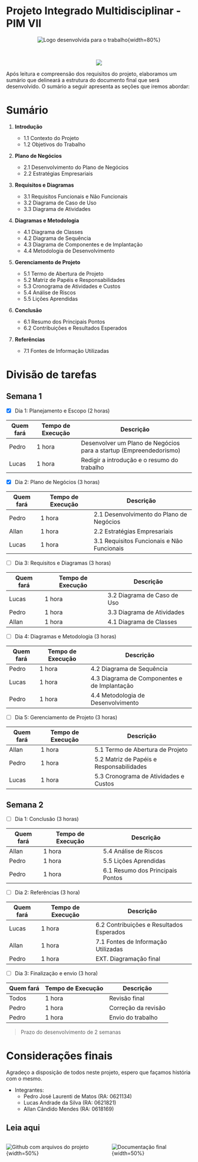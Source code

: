 
# Projeto Integrado Multidisciplinar - PIM VII

<div align="center">

![Logo desenvolvida para o trabalho](./img/PIM-VII-LOGO.png){width=80%}

<br>

![](https://geps.dev/progress/20)

</div>

Após leitura e compreensão dos requisitos do projeto, elaboramos um sumário que delineará a estrutura do documento final que será desenvolvido. O sumário a seguir apresenta as seções que iremos abordar:

# Sumário

1. **Introdução**
    - 1.1 Contexto do Projeto
    - 1.2 Objetivos do Trabalho

2. **Plano de Negócios**
    - 2.1 Desenvolvimento do Plano de Negócios
    - 2.2 Estratégias Empresariais

3. **Requisitos e Diagramas**
    - 3.1 Requisitos Funcionais e Não Funcionais
    - 3.2 Diagrama de Caso de Uso
    - 3.3 Diagrama de Atividades

4. **Diagramas e Metodologia**
    - 4.1 Diagrama de Classes
    - 4.2 Diagrama de Sequência
    - 4.3 Diagrama de Componentes e de Implantação
    - 4.4 Metodologia de Desenvolvimento

5. **Gerenciamento de Projeto**
    - 5.1 Termo de Abertura de Projeto
    - 5.2 Matriz de Papéis e Responsabilidades
    - 5.3 Cronograma de Atividades e Custos
    - 5.4 Análise de Riscos
    - 5.5 Lições Aprendidas

6. **Conclusão**
    - 6.1 Resumo dos Principais Pontos
    - 6.2 Contribuições e Resultados Esperados

7. **Referências**
    - 7.1 Fontes de Informação Utilizadas

# Divisão de tarefas



## Semana 1

- [X] Dia 1: Planejamento e Escopo (2 horas)

| Quem fará | Tempo de Execução  | Descrição                                                         | 
|-----------|--------------------|-------------------------------------------------------------------|
| Pedro     | 1 hora             | Desenvolver um Plano de Negócios para a startup (Empreendedorismo)|
| Lucas     | 1 hora             | Redigir a introdução e o resumo do trabalho                       |

- [X] Dia 2: Plano de Negócios (3 horas)

| Quem fará | Tempo de Execução  | Descrição                                                         | 
|-----------|--------------------|-------------------------------------------------------------------|
| Pedro     | 1 hora             | 2.1 Desenvolvimento do Plano de Negócios                          |
| Allan     | 1 hora             | 2.2 Estratégias Empresariais                                      |
| Lucas     | 1 hora             | 3.1 Requisitos Funcionais e Não Funcionais                        |

- [ ] Dia 3: Requisitos e Diagramas (3 horas)

| Quem fará | Tempo de Execução  | Descrição                                                         | 
|-----------|--------------------|-------------------------------------------------------------------|
| Lucas     | 1 hora             | 3.2 Diagrama de Caso de Uso                                       |
| Pedro     | 1 hora             | 3.3 Diagrama de Atividades                                        |
| Allan     | 1 hora             | 4.1 Diagrama de Classes                                           |

- [ ] Dia 4: Diagramas e Metodologia (3 horas)

| Quem fará | Tempo de Execução  | Descrição                                                         | 
|-----------|--------------------|-------------------------------------------------------------------|
| Pedro     | 1 hora             | 4.2 Diagrama de Sequência                                         |
| Lucas     | 1 hora             | 4.3 Diagrama de Componentes e de Implantação                      |
| Pedro     | 1 hora             | 4.4 Metodologia de Desenvolvimento                                |

- [ ] Dia 5: Gerenciamento de Projeto (3 horas)

| Quem fará | Tempo de Execução  | Descrição                                                         | 
|-----------|--------------------|-------------------------------------------------------------------|
| Allan     | 1 hora             | 5.1 Termo de Abertura de Projeto                                  |
| Pedro     | 1 hora             | 5.2 Matriz de Papéis e Responsabilidades                          |
| Lucas     | 1 hora             | 5.3 Cronograma de Atividades e Custos                             |

## Semana 2

- [ ] Dia 1: Conclusão (3 horas)

| Quem fará | Tempo de Execução  | Descrição                                                         | 
|-----------|--------------------|-------------------------------------------------------------------|
| Allan     | 1 hora             | 5.4 Análise de Riscos                                             |
| Pedro     | 1 hora             | 5.5 Lições Aprendidas                                             |
| Pedro     | 1 hora             | 6.1 Resumo dos Principais Pontos                                  |

- [ ] Dia 2: Referências (3 hora)

| Quem fará | Tempo de Execução  | Descrição                                                         | 
|-----------|--------------------|-------------------------------------------------------------------|
| Lucas     | 1 hora             | 6.2 Contribuições e Resultados Esperados                          |
| Allan     | 1 hora             | 7.1 Fontes de Informação Utilizadas                               |
| Pedro     | 1 hora             | EXT. Diagramação final                                            |


- [ ] Dia 3: Finalização e envio (3 hora)

| Quem fará | Tempo de Execução  | Descrição                                                         | 
|-----------|--------------------|-------------------------------------------------------------------|
| Todos     | 1 hora             | Revisão final                                                     |
| Pedro     | 1 hora             | Correção da revisão                                               |
| Pedro     | 1 hora             | Envio do trabalho                                                 |

> Prazo do desenvolvimento de 2 semanas

# Considerações finais

Agradeço a disposição de todos neste projeto, espero que façamos história com o mesmo.

- Integrantes:
  - Pedro José Laurenti de Matos (RA: 0621134)
  - Lucas Andrade da Silva (RA: 0621821)
  - Allan Cândido Mendes (RA: 0618169)

## Leia aqui

<div style=" display: flex; flex-direction: row; align-items: center; justify-content: center; ">

![ [Github com arquivos do projeto](https://github.com/Pedro-Laurenti/ADS-UNIP/tree/main/%F0%9F%93%82%20Projetos/PIM-VII) ](img/github.png){width=50%}

![ [Documentação final](https://www.orbytesistemas.com/pimvii/PIM-VII.pdf) ](img/latex.png){width=50%}



</div>
